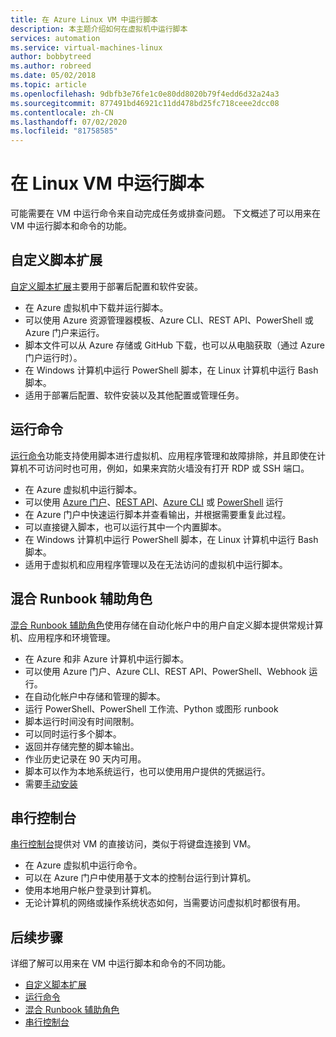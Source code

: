 ```yaml
---
title: 在 Azure Linux VM 中运行脚本
description: 本主题介绍如何在虚拟机中运行脚本
services: automation
ms.service: virtual-machines-linux
author: bobbytreed
ms.author: robreed
ms.date: 05/02/2018
ms.topic: article
ms.openlocfilehash: 9dbfb3e76fe1c0e80dd8020b79f4edd6d32a24a3
ms.sourcegitcommit: 877491bd46921c11dd478bd25fc718ceee2dcc08
ms.contentlocale: zh-CN
ms.lasthandoff: 07/02/2020
ms.locfileid: "81758585"
---
```

# <a name="run-scripts-in-your-linux-vm"></a>在 Linux VM 中运行脚本

可能需要在 VM 中运行命令来自动完成任务或排查问题。 下文概述了可以用来在 VM 中运行脚本和命令的功能。

## <a name="custom-script-extension"></a>自定义脚本扩展

[自定义脚本扩展](../extensions/custom-script-linux.md)主要用于部署后配置和软件安装。

* 在 Azure 虚拟机中下载并运行脚本。
* 可以使用 Azure 资源管理器模板、Azure CLI、REST API、PowerShell 或 Azure 门户来运行。
* 脚本文件可以从 Azure 存储或 GitHub 下载，也可以从电脑获取（通过 Azure 门户运行时）。
* 在 Windows 计算机中运行 PowerShell 脚本，在 Linux 计算机中运行 Bash 脚本。
* 适用于部署后配置、软件安装以及其他配置或管理任务。

## <a name="run-command"></a>运行命令

[运行命令](run-command.md)功能支持使用脚本进行虚拟机、应用程序管理和故障排除，并且即使在计算机不可访问时也可用，例如，如果来宾防火墙没有打开 RDP 或 SSH 端口。

* 在 Azure 虚拟机中运行脚本。
* 可以使用 [Azure 门户](run-command.md)、[REST API](/rest/api/compute/virtual%20machines%20run%20commands/runcommand)、[Azure CLI](/cli/azure/vm/run-command?view=azure-cli-latest#az-vm-run-command-invoke) 或 [PowerShell](https://docs.microsoft.com/powershell/module/az.compute/invoke-azvmruncommand) 运行
* 在 Azure 门户中快速运行脚本并查看输出，并根据需要重复此过程。
* 可以直接键入脚本，也可以运行其中一个内置脚本。
* 在 Windows 计算机中运行 PowerShell 脚本，在 Linux 计算机中运行 Bash 脚本。
* 适用于虚拟机和应用程序管理以及在无法访问的虚拟机中运行脚本。

## <a name="hybrid-runbook-worker"></a>混合 Runbook 辅助角色

[混合 Runbook 辅助角色](../../automation/automation-hybrid-runbook-worker.md)使用存储在自动化帐户中的用户自定义脚本提供常规计算机、应用程序和环境管理。

* 在 Azure 和非 Azure 计算机中运行脚本。
* 可以使用 Azure 门户、Azure CLI、REST API、PowerShell、Webhook 运行。
* 在自动化帐户中存储和管理的脚本。
* 运行 PowerShell、PowerShell 工作流、Python 或图形 runbook
* 脚本运行时间没有时间限制。
* 可以同时运行多个脚本。
* 返回并存储完整的脚本输出。
* 作业历史记录在 90 天内可用。
* 脚本可以作为本地系统运行，也可以使用用户提供的凭据运行。
* 需要[手动安装](../../automation/automation-windows-hrw-install.md)

## <a name="serial-console"></a>串行控制台

[串行控制台](serial-console.md)提供对 VM 的直接访问，类似于将键盘连接到 VM。

* 在 Azure 虚拟机中运行命令。
* 可以在 Azure 门户中使用基于文本的控制台运行到计算机。
* 使用本地用户帐户登录到计算机。
* 无论计算机的网络或操作系统状态如何，当需要访问虚拟机时都很有用。

## <a name="next-steps"></a>后续步骤

详细了解可以用来在 VM 中运行脚本和命令的不同功能。

* [自定义脚本扩展](../extensions/custom-script-linux.md)
* [运行命令](run-command.md)
* [混合 Runbook 辅助角色](../../automation/automation-hybrid-runbook-worker.md)
* [串行控制台](serial-console.md)